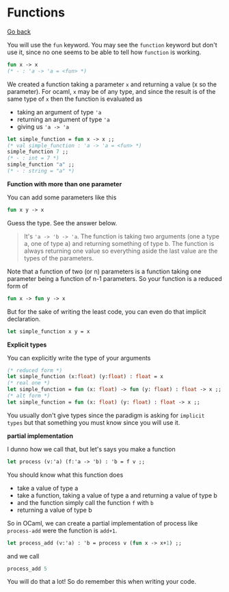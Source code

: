 # Functions

[Go back](..)

You will use the ``fun`` keyword. You may see the
`function` keyword but don't use it, since no one seems
to be able to tell how ``function`` is working.

```ocaml
fun x -> x
(* - : 'a -> 'a = <fun> *)
```

We created a function taking a parameter ``x`` and returning
a value (x so the parameter). For ocaml, ``x`` may be of any
type, and since the result is of the same type of ``x``
then the function is evaluated as

* taking an argument of type ``'a``
* returning an argument of type ``'a``
* giving us ``'a -> 'a``

```ocaml
let simple_function = fun x -> x ;;
(* val simple_function : 'a -> 'a = <fun> *)
simple_function 7 ;;
(* - : int = 7 *)
simple_function "a" ;;
(* - : string = "a" *)
```

<div class="sr"></div>

**Function with more than one parameter**

You can add some parameters like this

```ocaml
fun x y -> x
```

Guess the type. See the answer below.

<blockquote class="spoiler">
It's <code>'a -> 'b -> 'a</code>. The function is taking
two arguments (one a type a, one of type a) and returning
something of type b. The function is always returning one
value so everything aside the last value are the types of
the parameters.
</blockquote>

Note that a function of two (or n) parameters is a function
taking one parameter being a function of n-1 parameters.
So your function is a reduced form of

```ocaml
fun x -> fun y -> x
```

But for the sake of writing the least code, you can even
do that implicit declaration.

```ocaml
let simple_function x y = x
```

<div class="sl"></div>

**Explicit types**

You can explicitly write the type of your arguments

```ocaml
(* reduced form *)
let simple_function (x:float) (y:float) : float = x
(* real one *)
let simple_function = fun (x: float) -> fun (y: float) : float -> x ;;
(* alt form *)
let simple_function = fun (x: float) (y: float) : float -> x ;;
```

You usually don't give types since the paradigm
is asking for ``implicit types`` but that something you
must know since you will use it.

<div class="sr"></div>

**partial implementation**

I dunno how we call that, but let's says you make a function

```ocaml
let process (v:'a) (f:'a -> 'b) : 'b = f v ;;
```

You should know what this function does

* take a value of type a
* take a function, taking a value of type a and returning a value of type b
* and the function simply call the function ``f`` with `b`
* returning a value of type b

So in OCaml, we can create a partial implementation of
process like ``process-add`` were the function is `add+1`.

```ocaml
let process_add (v:'a) : 'b = process v (fun x -> x+1) ;;
```

and we call

```ocaml
process_add 5
```

You will do that a lot! So do remember this when writing
your code.

